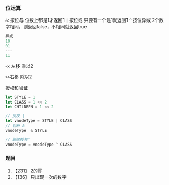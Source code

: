 

### 位运算
`&`:  按位与 位数上都是1才返回1 
`|`   按位或  只要有一个是1就返回1
`^`   按位异或  2个数字相同，则返回false，不相同就返回true
```javascript
异或
10     
01
---
11
```

`<<` 左移 乘以2

`>>`右移 除以2

授权和验证

```javascript
let STYLE = 1
let CLASS = 1 << 2
let CHILDREN = 1 << 2

// 授权 |
let vnodeType = STYLE | CLASS
// 判断 &
vnodeType  & STYLE

// 删除授权^
vnodeType = vnodeType ^ CLASS
```

### 题目
1. 【231】 2的幂
2. 【136】 只出现一次的数字
